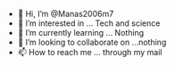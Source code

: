 - 👋 Hi, I’m @Manas2006m7
- 👀 I’m interested in ... Tech and science 
- 🌱 I’m currently learning ... Nothing
- 💞️ I’m looking to collaborate on ...nothing
- 📫 How to reach me ... through my mail 

<!---
Manas2006m7/Manas2006m7 is a ✨ special ✨ repository because its `README.md` (this file) appears on your GitHub profile.
You can click the Preview link to take a look at your changes.
--->
